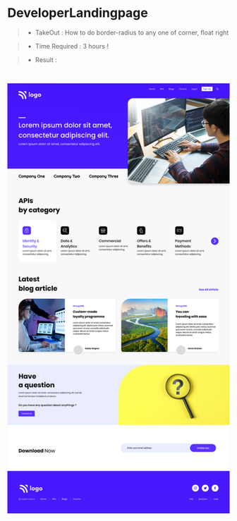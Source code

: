 # DeveloperLandingpage

> - TakeOut : How to do border-radius to any one of corner, float right

> - Time Required : 3 hours !

> - Result :

<br>

![Result](DeveloperLandingpage.png)